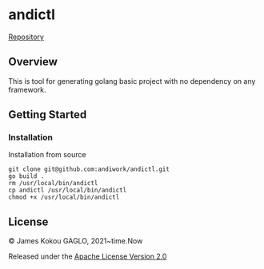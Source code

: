 # andictl
[Repository](https://github.com/andiwork/andictl)
## Overview
This is tool for generating golang  basic project with no dependency on any framework.
## Getting Started
### Installation
Installation from source 
```
git clone git@github.com:andiwork/andictl.git
go build .
rm /usr/local/bin/andictl
cp andictl /usr/local/bin/andictl
chmod +x /usr/local/bin/andictl
```

## License

© James Kokou GAGLO, 2021~time.Now

Released under the [Apache License Version 2.0](https://www.apache.org/licenses/LICENSE-2.0.txt)
